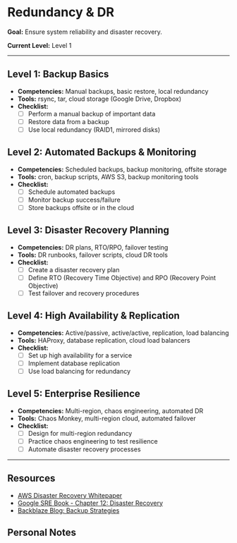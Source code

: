 # Redundancy & DR

**Goal:** Ensure system reliability and disaster recovery.

**Current Level:** Level 1

---

## Level 1: Backup Basics
- **Competencies:** Manual backups, basic restore, local redundancy
- **Tools:** rsync, tar, cloud storage (Google Drive, Dropbox)
- **Checklist:**
  - [ ] Perform a manual backup of important data
  - [ ] Restore data from a backup
  - [ ] Use local redundancy (RAID1, mirrored disks)

## Level 2: Automated Backups & Monitoring
- **Competencies:** Scheduled backups, backup monitoring, offsite storage
- **Tools:** cron, backup scripts, AWS S3, backup monitoring tools
- **Checklist:**
  - [ ] Schedule automated backups
  - [ ] Monitor backup success/failure
  - [ ] Store backups offsite or in the cloud

## Level 3: Disaster Recovery Planning
- **Competencies:** DR plans, RTO/RPO, failover testing
- **Tools:** DR runbooks, failover scripts, cloud DR tools
- **Checklist:**
  - [ ] Create a disaster recovery plan
  - [ ] Define RTO (Recovery Time Objective) and RPO (Recovery Point Objective)
  - [ ] Test failover and recovery procedures

## Level 4: High Availability & Replication
- **Competencies:** Active/passive, active/active, replication, load balancing
- **Tools:** HAProxy, database replication, cloud load balancers
- **Checklist:**
  - [ ] Set up high availability for a service
  - [ ] Implement database replication
  - [ ] Use load balancing for redundancy

## Level 5: Enterprise Resilience
- **Competencies:** Multi-region, chaos engineering, automated DR
- **Tools:** Chaos Monkey, multi-region cloud, automated failover
- **Checklist:**
  - [ ] Design for multi-region redundancy
  - [ ] Practice chaos engineering to test resilience
  - [ ] Automate disaster recovery processes

---

## Resources
- [AWS Disaster Recovery Whitepaper](https://docs.aws.amazon.com/whitepapers/latest/disaster-recovery-workloads/welcome.html)
- [Google SRE Book - Chapter 12: Disaster Recovery](https://sre.google/sre-book/disaster-recovery/)
- [Backblaze Blog: Backup Strategies](https://www.backblaze.com/blog/the-3-2-1-backup-strategy/)

## Personal Notes